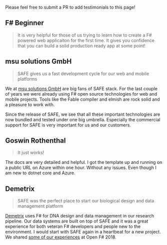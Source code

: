 Please feel free to submit a PR to add testimonials to this page!
## F# Beginner
> It is very helpful for those of us trying to learn how to create a F# powered web applicaiton for the first time. It gives you confidence that you can build a solid production ready app at some point!

## msu solutions GmbH

> SAFE gives us a fast development cycle for our web and mobile platforms

We at [msu solutions GmbH](https://msu-solutions.de/) are big fans of SAFE stack. For the last couple of years we were already using F# open source technologies for web and mobile projects. Tools like the Fable compiler and elmish are rock solid and a pleasure to work with.

Since the release of SAFE, we see that all these important technologies are now bundled and tested under one big umbrella. 
Especially the commercial support for SAFE is very important for us and our customers.

## Goswin Rothenthal

> It just works!

The docs are very detailed and helpful. I got the template up and running on a public URL on Azure within one hour. Without any issues.
Even though I am new to dotnet core and Azure.

## Demetrix

> SAFE was the perfect place to start our biological design and data management platform

[Demetrix](https://demetrixbio.com/) uses F# for DNA design and data management in our research pipeline.   Our data systems are built on top of SAFE and it was a great experience for both veteran F# developers and people new to the environment.  I would start with SAFE again in a heartbeat for a new project.  We shared [some of our experiences](https://github.com/demetrixbio/presentations/blob/master/OpenFSharp2018/OpenFSharpDemetrix.pdf) at Open F# 2018.
